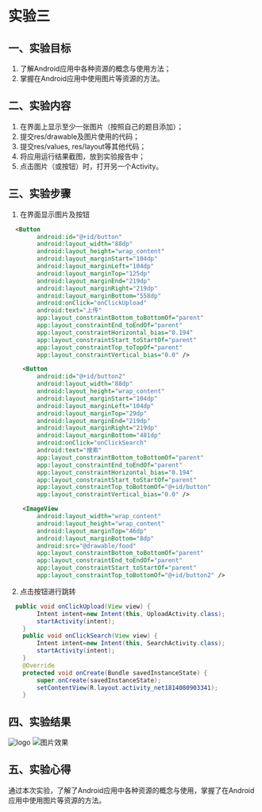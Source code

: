 # 实验三
## 一、实验目标 #

1. 了解Android应用中各种资源的概念与使用方法；
2. 掌握在Android应用中使用图片等资源的方法。

## 二、实验内容 #

1. 在界面上显示至少一张图片（按照自己的题目添加）；
2. 提交res/drawable及图片使用的代码；
3. 提交res/values, res/layout等其他代码；
4. 将应用运行结果截图，放到实验报告中；
5. 点击图片（或按钮）时，打开另一个Activity。

## 三、实验步骤 #

1. 在界面显示图片及按钮
```xml
  <Button
        android:id="@+id/button"
        android:layout_width="88dp"
        android:layout_height="wrap_content"
        android:layout_marginStart="104dp"
        android:layout_marginLeft="104dp"
        android:layout_marginTop="125dp"
        android:layout_marginEnd="219dp"
        android:layout_marginRight="219dp"
        android:layout_marginBottom="558dp"
        android:onClick="onClickUpload"
        android:text="上传"
        app:layout_constraintBottom_toBottomOf="parent"
        app:layout_constraintEnd_toEndOf="parent"
        app:layout_constraintHorizontal_bias="0.194"
        app:layout_constraintStart_toStartOf="parent"
        app:layout_constraintTop_toTopOf="parent"
        app:layout_constraintVertical_bias="0.0" />

    <Button
        android:id="@+id/button2"
        android:layout_width="88dp"
        android:layout_height="wrap_content"
        android:layout_marginStart="104dp"
        android:layout_marginLeft="104dp"
        android:layout_marginTop="29dp"
        android:layout_marginEnd="219dp"
        android:layout_marginRight="219dp"
        android:layout_marginBottom="481dp"
        android:onClick="onClickSearch"
        android:text="搜索"
        app:layout_constraintBottom_toBottomOf="parent"
        app:layout_constraintEnd_toEndOf="parent"
        app:layout_constraintHorizontal_bias="0.194"
        app:layout_constraintStart_toStartOf="parent"
        app:layout_constraintTop_toBottomOf="@+id/button"
        app:layout_constraintVertical_bias="0.0" />

    <ImageView
        android:layout_width="wrap_content"
        android:layout_height="wrap_content"
        android:layout_marginTop="46dp"
        android:layout_marginBottom="8dp"
        android:src="@drawable/food"
        app:layout_constraintBottom_toBottomOf="parent"
        app:layout_constraintEnd_toEndOf="parent"
        app:layout_constraintStart_toStartOf="parent"
        app:layout_constraintTop_toBottomOf="@+id/button2" />
```
2. 点击按钮进行跳转
```java
  public void onClickUpload(View view) {
        Intent intent=new Intent(this, UploadActivity.class);
        startActivity(intent);
    }
    public void onClickSearch(View view) {
        Intent intent=new Intent(this, SearchActivity.class);
        startActivity(intent);
    }
    @Override
    protected void onCreate(Bundle savedInstanceState) {
        super.onCreate(savedInstanceState);
        setContentView(R.layout.activity_net1814080903341);
    }
```

## 四、实验结果 #

![logo](https://github.com/ting-man/android-labs-2020/blob/master/students/net1814080903341/food.jpg)
![图片效果](https://github.com/ting-man/android-labs-2020/blob/master/students/net1814080903341/3.jpg)
## 五、实验心得 #
通过本次实验，了解了Android应用中各种资源的概念与使用，掌握了在Android应用中使用图片等资源的方法。
